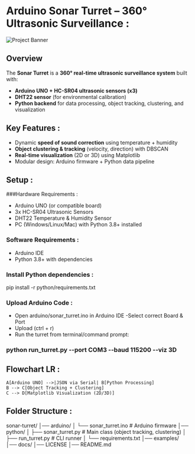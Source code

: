 # Arduino Sonar Turret – 360° Ultrasonic Surveillance :

![Project Banner](docs/banner_placeholder.png)

## Overview

The **Sonar Turret** is a **360° real-time ultrasonic surveillance system** built with:
- **Arduino UNO + HC-SR04 ultrasonic sensors (x3)**
- **DHT22 sensor** (for environmental calibration)
- **Python backend** for data processing, object tracking, clustering, and visualization

## Key Features :

- Dynamic **speed of sound correction** using temperature + humidity  
- **Object clustering & tracking** (velocity, direction) with DBSCAN  
- **Real-time visualization** (2D or 3D) using Matplotlib  
- Modular design: Arduino firmware + Python data pipeline  


## Setup :

###Hardware Requirements :
- Arduino UNO (or compatible board)  
- 3x HC-SR04 Ultrasonic Sensors  
- DHT22 Temperature & Humidity Sensor  
- PC (Windows/Linux/Mac) with Python 3.8+ installed  

### Software Requirements :
- Arduino IDE  
- Python 3.8+ with dependencies  

### Install Python dependencies :
pip install -r python/requirements.txt

### Upload Arduino Code :
- Open arduino/sonar_turret.ino in Arduino IDE
-Select correct Board & Port
- Upload (ctrl + r)
- Run the turret from terminal/command prompt:

### python run_turret.py --port COM3 --baud 115200 --viz 3D


## Flowchart LR :

    A[Arduino UNO] -->|JSON via Serial| B[Python Processing]
    B --> C[Object Tracking + Clustering]
    C --> D[Matplotlib Visualization (2D/3D)]


## Folder Structure :

sonar-turret/
│── arduino/
│   └── sonar_turret.ino          # Arduino firmware
│── python/
│   ├── sonar_turret.py           # Main class (object tracking, clustering)
│   ├── run_turret.py             # CLI runner
│   └── requirements.txt
│── examples/  
│── docs/ 
│── LICENSE
│── README.md
